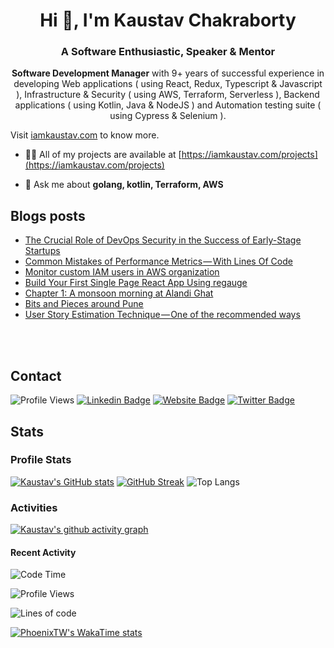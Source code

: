 <h1 align="center">Hi 👋, I'm Kaustav Chakraborty</h1>
<h3 align="center">A Software Enthusiastic, Speaker & Mentor</h3>
<p align="center"><b>Software Development Manager</b> with 9+ years of successful experience in developing Web applications ( using React, Redux, Typescript & Javascript ), Infrastructure & Security ( using AWS, Terraform, Serverless ), Backend applications ( using Kotlin, Java & NodeJS ) and Automation testing suite ( using Cypress & Selenium ).

Visit <a href="https://iamkaustav.com/">iamkaustav.com</a> to know more.


- 👨‍💻 All of my projects are available at [https://iamkaustav.com/projects](https://iamkaustav.com/projects)

- 💬 Ask me about **golang, kotlin, Terraform, AWS**

## Blogs posts
<!-- BLOG-POST-LIST:START -->
- [The Crucial Role of DevOps Security in the Success of Early-Stage Startups](https://iamkaustav.medium.com/the-crucial-role-of-devops-security-in-the-success-of-early-stage-startups-85ff6d8c3489?source=rss-c3d77d3c9234------2)
- [Common Mistakes of Performance Metrics — With Lines Of Code](https://iamkaustav.medium.com/common-mistakes-of-performance-metrics-with-lines-of-code-d2a80b8d270e?source=rss-c3d77d3c9234------2)
- [Monitor custom IAM users in AWS organization](https://iamkaustav.medium.com/monitor-custom-iam-users-in-aws-organization-525fc04b07a7?source=rss-c3d77d3c9234------2)
- [Build Your First Single Page React App Using regauge](https://iamkaustav.medium.com/build-your-first-single-page-react-app-using-regauge-d3271d8f532d?source=rss-c3d77d3c9234------2)
- [Chapter 1: A monsoon morning at Alandi Ghat](https://iamkaustav.medium.com/chapter-1-a-monsoon-morning-at-alandi-ghat-bc659382df36?source=rss-c3d77d3c9234------2)
- [Bits and Pieces around Pune](https://medium.com/series/bits-and-pieces-around-pune-a50ea3ca8500?source=rss-c3d77d3c9234------2)
- [User Story Estimation Technique — One of the recommended ways](https://iamkaustav.medium.com/user-story-estimation-technique-one-of-the-recommended-ways-f99e626771b0?source=rss-c3d77d3c9234------2)
<!-- BLOG-POST-LIST:END -->

<br /><br />

## Contact

![Profile Views](https://komarev.com/ghpvc/?username=phoenixTW&color=brightgreen&style=for-the-badge)
[![Linkedin Badge](https://img.shields.io/badge/-iamkaustav-blue?style=for-the-badge&logo=Linkedin&logoColor=white&link=https://www.linkedin.com/in/iamkaustav/)](https://www.linkedin.com/in/iamkaustav/)
[![Website Badge](https://img.shields.io/badge/-iamkaustav.com-47CCCC?style=for-the-badge&logo=Google-Chrome&logoColor=white&link=https://iamkaustav.com)](https://iamkaustav.com)
[![Twitter Badge](https://img.shields.io/badge/-@iamckaustav-1ca0f1?style=for-the-badge&labelColor=1ca0f1&logo=twitter&logoColor=white&link=https://twitter.com/iamckaustav)](https://twitter.com/iamckaustav)

## Stats

### Profile Stats
[![Kaustav's GitHub stats](https://github-readme-stats-five-livid-95.vercel.app/api?username=phoenixTW&theme=highcontrast&show_icons=true&hide_border=true&count_private=true&show=reviews,discussions_answered,prs_merged,prs_merged_percentage)](https://github.com/phoenixTW/github-readme-stats)
[![GitHub Streak](https://streak-stats.demolab.com?user=phoenixTW&theme=dark)](https://git.io/streak-stats)
![Top Langs](https://github-readme-stats-five-livid-95.vercel.app/api/top-langs/?username=anuraghazra&size_weight=0.5&count_weight=0.5&langs_count=8)

### Activities

[![Kaustav's github activity graph](https://github-readme-activity-graph.vercel.app/graph?username=phoenixTW&bg_color=ffcfe9&color=9e4c98&line=9e4c98&point=403d3d&area=true&hide_border=true&days=60&theme=react-dark)](https://github.com/ashutosh00710/github-readme-activity-graph)

#### Recent Activity
<!--START_SECTION:waka-->
![Code Time](http://img.shields.io/badge/Code%20Time-0%20secs-blue)

![Profile Views](http://img.shields.io/badge/Profile%20Views-4-blue)

![Lines of code](https://img.shields.io/badge/From%20Hello%20World%20I%27ve%20Written-27.7%20million%20lines%20of%20code-blue)

[![PhoenixTW's WakaTime stats](https://github-readme-stats-five-livid-95.vercel.app/api/wakatime?username=ffflabs)](https://github.com/anuraghazra/github-readme-stats)

<!--END_SECTION:waka-->
